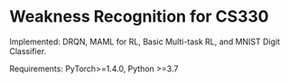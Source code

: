 # Weakness Recognition for CS330

Implemented: DRQN, MAML for RL, Basic Multi-task RL, and MNIST Digit Classifier.

Requirements: PyTorch>=1.4.0, Python >=3.7

